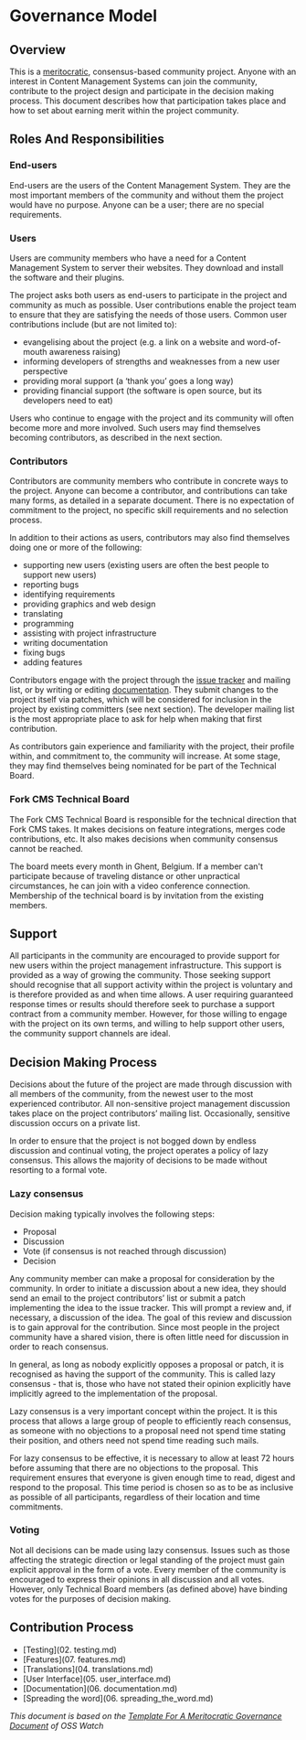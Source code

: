 # Governance Model

## Overview

This is a [meritocratic](http://www.apache.org/foundation/how-it-works.html#meritocracy), consensus-based community project. Anyone with an interest in Content Management Systems can join the community, contribute to the project design and participate in the decision making process. This document describes how that participation takes place and how to set about earning merit within the project community.


## Roles And Responsibilities

### End-users

End-users are the users of the Content Management System. They are the most important members of the community and without them the project would have no purpose. Anyone can be a user; there are no special requirements.

### Users

Users are community members who have a need for a Content Management System to server their websites. They download and install the software and their plugins.

The project asks both users as end-users to participate in the project and community as much as possible. User contributions enable the project team to ensure that they are satisfying the needs of those users. Common user contributions include (but are not limited to):

* evangelising about the project (e.g. a link on a website and word-of-mouth awareness raising)
* informing developers of strengths and weaknesses from a new user perspective
* providing moral support (a ‘thank you’ goes a long way)
* providing financial support (the software is open source, but its developers need to eat)

Users who continue to engage with the project and its community will often become more and more involved. Such users may find themselves becoming contributors, as described in the next section.

### Contributors

Contributors are community members who contribute in concrete ways to the project. Anyone can become a contributor, and contributions can take many forms, as detailed in a separate document. There is no expectation of commitment to the project, no specific skill requirements and no selection process.

In addition to their actions as users, contributors may also find themselves doing one or more of the following:

* supporting new users (existing users are often the best people to support new users)
* reporting bugs
* identifying requirements
* providing graphics and web design
* translating
* programming
* assisting with project infrastructure
* writing documentation
* fixing bugs
* adding features

Contributors engage with the project through the [issue tracker](https://github.com/forkcms/forkcms/issues) and mailing list, or by writing or editing [documentation](https://github.com/forkcms/documentation). They submit changes to the project itself via patches, which will be considered for inclusion in the project by existing committers (see next section). The developer mailing list is the most appropriate place to ask for help when making that first contribution.

As contributors gain experience and familiarity with the project, their profile within, and commitment to, the community will increase. At some stage, they may find themselves being nominated for be part of the Technical Board.

### Fork CMS Technical Board

The Fork CMS Technical Board is responsible for the technical direction that Fork CMS takes. It makes decisions on feature integrations, merges code contributions, etc. It also makes decisions when community consensus cannot be reached.

The board meets every month in Ghent, Belgium. If a member can't participate because of traveling distance or other unpractical circumstances, he can join with a video conference connection. Membership of the technical board is by invitation from the existing members.


## Support

All participants in the community are encouraged to provide support for new users within the project management infrastructure. This support is provided as a way of growing the community. Those seeking support should recognise that all support activity within the project is voluntary and is therefore provided as and when time allows. A user requiring guaranteed response times or results should therefore seek to purchase a support contract from a community member. However, for those willing to engage with the project on its own terms, and willing to help support other users, the community support channels are ideal.


## Decision Making Process

Decisions about the future of the project are made through discussion with all members of the community, from the newest user to the most experienced contributor. All non-sensitive project management discussion takes place on the project contributors’ mailing list. Occasionally, sensitive discussion occurs on a private list.

In order to ensure that the project is not bogged down by endless discussion and continual voting, the project operates a policy of lazy consensus. This allows the majority of decisions to be made without resorting to a formal vote.

### Lazy consensus

Decision making typically involves the following steps:

* Proposal
* Discussion
* Vote (if consensus is not reached through discussion)
* Decision

Any community member can make a proposal for consideration by the community. In order to initiate a discussion about a new idea, they should send an email to the project contributors’ list or submit a patch implementing the idea to the issue tracker. This will prompt a review and, if necessary, a discussion of the idea. The goal of this review and discussion is to gain approval for the contribution. Since most people in the project community have a shared vision, there is often little need for discussion in order to reach consensus.

In general, as long as nobody explicitly opposes a proposal or patch, it is recognised as having the support of the community. This is called lazy consensus - that is, those who have not stated their opinion explicitly have implicitly agreed to the implementation of the proposal.

Lazy consensus is a very important concept within the project. It is this process that allows a large group of people to efficiently reach consensus, as someone with no objections to a proposal need not spend time stating their position, and others need not spend time reading such mails.

For lazy consensus to be effective, it is necessary to allow at least 72 hours before assuming that there are no objections to the proposal. This requirement ensures that everyone is given enough time to read, digest and respond to the proposal. This time period is chosen so as to be as inclusive as possible of all participants, regardless of their location and time commitments.

### Voting

Not all decisions can be made using lazy consensus. Issues such as those affecting the strategic direction or legal standing of the project must gain explicit approval in the form of a vote. Every member of the community is encouraged to express their opinions in all discussion and all votes. However, only Technical Board members (as defined above) have binding votes for the purposes of decision making.


## Contribution Process

* [Testing](02. testing.md)
* [Features](07. features.md)
* [Translations](04. translations.md)
* [User Interface](05. user_interface.md)
* [Documentation](06. documentation.md)
* [Spreading the word](06. spreading_the_word.md)


*This document is based on the [Template For A Meritocratic Governance Document](http://www.oss-watch.ac.uk/resources/meritocraticGovernanceModel) of OSS Watch*
